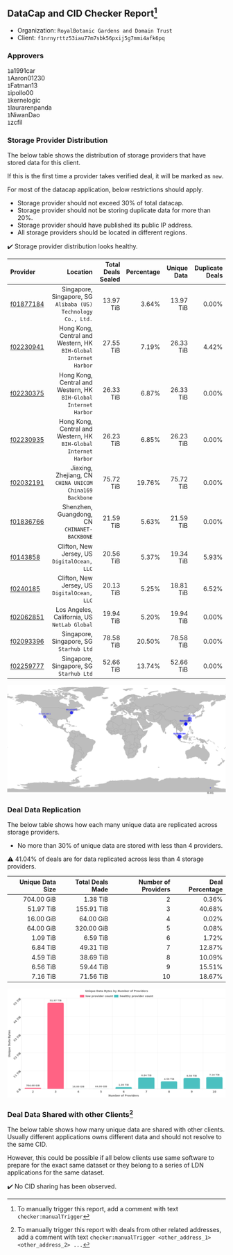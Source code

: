 ## DataCap and CID Checker Report[^1]
 - Organization: `RoyalBotanic Gardens and Domain Trust`
 - Client: `f1nrnyrttz53iau77m7sbk56pxij5g7mmi4afk6pq`
### Approvers
`1`a1991car<br/>`1`Aaron01230<br/>`1`Fatman13<br/>`1`ipollo00<br/>`1`kernelogic<br/>`1`laurarenpanda<br/>`1`NiwanDao<br/>`1`zcfil

### Storage Provider Distribution
The below table shows the distribution of storage providers that have stored data for this client.

If this is the first time a provider takes verified deal, it will be marked as `new`.

For most of the datacap application, below restrictions should apply.
 - Storage provider should not exceed 30% of total datacap.
 - Storage provider should not be storing duplicate data for more than 20%.
 - Storage provider should have published its public IP address.
 - All storage providers should be located in different regions.

✔️ Storage provider distribution looks healthy.

| Provider                                              |                                                            Location | Total Deals Sealed | Percentage | Unique Data | Duplicate Deals |
| :---------------------------------------------------- | ------------------------------------------------------------------: | -----------------: | ---------: | ----------: | --------------: |
| [f01877184](https://filfox.info/en/address/f01877184) |    Singapore, Singapore, SG<br/>`Alibaba (US) Technology Co., Ltd.` |          13.97 TiB |      3.64% |   13.97 TiB |           0.00% |
| [f02230941](https://filfox.info/en/address/f02230941) | Hong Kong, Central and Western, HK<br/>`BIH-Global Internet Harbor` |          27.55 TiB |      7.19% |   26.33 TiB |           4.42% |
| [f02230375](https://filfox.info/en/address/f02230375) | Hong Kong, Central and Western, HK<br/>`BIH-Global Internet Harbor` |          26.33 TiB |      6.87% |   26.33 TiB |           0.00% |
| [f02230935](https://filfox.info/en/address/f02230935) | Hong Kong, Central and Western, HK<br/>`BIH-Global Internet Harbor` |          26.23 TiB |      6.85% |   26.23 TiB |           0.00% |
| [f02032191](https://filfox.info/en/address/f02032191) |          Jiaxing, Zhejiang, CN<br/>`CHINA UNICOM China169 Backbone` |          75.72 TiB |     19.76% |   75.72 TiB |           0.00% |
| [f01836766](https://filfox.info/en/address/f01836766) |                     Shenzhen, Guangdong, CN<br/>`CHINANET-BACKBONE` |          21.59 TiB |      5.63% |   21.59 TiB |           0.00% |
| [f0143858](https://filfox.info/en/address/f0143858)   |                     Clifton, New Jersey, US<br/>`DigitalOcean, LLC` |          20.56 TiB |      5.37% |   19.34 TiB |           5.93% |
| [f0240185](https://filfox.info/en/address/f0240185)   |                     Clifton, New Jersey, US<br/>`DigitalOcean, LLC` |          20.13 TiB |      5.25% |   18.81 TiB |           6.52% |
| [f02062851](https://filfox.info/en/address/f02062851) |                     Los Angeles, California, US<br/>`NetLab Global` |          19.94 TiB |      5.20% |   19.94 TiB |           0.00% |
| [f02093396](https://filfox.info/en/address/f02093396) |                          Singapore, Singapore, SG<br/>`Starhub Ltd` |          78.58 TiB |     20.50% |   78.58 TiB |           0.00% |
| [f02259777](https://filfox.info/en/address/f02259777) |                          Singapore, Singapore, SG<br/>`Starhub Ltd` |          52.66 TiB |     13.74% |   52.66 TiB |           0.00% |

<img src="https://raw.githubusercontent.com/data-preservation-programs/filplus-checker-assets/main/filecoin-project/filecoin-plus-large-datasets/issues/2067/1696644408814.png"/>

### Deal Data Replication
The below table shows how each many unique data are replicated across storage providers.

- No more than 30% of unique data are stored with less than 4 providers.

⚠️ 41.04% of deals are for data replicated across less than 4 storage providers.

| Unique Data Size | Total Deals Made | Number of Providers | Deal Percentage |
| ---------------: | ---------------: | ------------------: | --------------: |
|       704.00 GiB |         1.38 TiB |                   2 |           0.36% |
|        51.97 TiB |       155.91 TiB |                   3 |          40.68% |
|        16.00 GiB |        64.00 GiB |                   4 |           0.02% |
|        64.00 GiB |       320.00 GiB |                   5 |           0.08% |
|         1.09 TiB |         6.59 TiB |                   6 |           1.72% |
|         6.84 TiB |        49.31 TiB |                   7 |          12.87% |
|         4.59 TiB |        38.69 TiB |                   8 |          10.09% |
|         6.56 TiB |        59.44 TiB |                   9 |          15.51% |
|         7.16 TiB |        71.56 TiB |                  10 |          18.67% |

<img src="https://raw.githubusercontent.com/data-preservation-programs/filplus-checker-assets/main/filecoin-project/filecoin-plus-large-datasets/issues/2067/1696644409557.png"/>

### Deal Data Shared with other Clients[^3]
The below table shows how many unique data are shared with other clients.
Usually different applications owns different data and should not resolve to the same CID.

However, this could be possible if all below clients use same software to prepare for the exact same dataset or they belong to a series of LDN applications for the same dataset.

✔️ No CID sharing has been observed.

[^1]: To manually trigger this report, add a comment with text `checker:manualTrigger`

[^2]: Deals from those addresses are combined into this report as they are specified with `checker:manualTrigger`

[^3]: To manually trigger this report with deals from other related addresses, add a comment with text `checker:manualTrigger <other_address_1> <other_address_2> ...`
